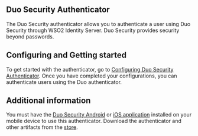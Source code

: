 ## Duo Security Authenticator
The Duo Security authenticator allows you to authenticate a user using Duo Security through WSO2 Identity Server. Duo Security provides security beyond passwords.

## Configuring and Getting started
To get started with the authenticator, go to [Configuring Duo Security Authenticator](config.md). Once you have completed your configurations, you can authenticate users using the Duo authenticator.

## Additional information
You must have the [Duo Security Android](https://play.google.com/store/apps/details?id=com.duosecurity.duomobile&hl=en) or [iOS application](https://itunes.apple.com/us/app/duo-mobile/id422663827?mt=8) installed on your mobile device to use this authenticator.
Download the authenticator and other artifacts from the [store](https://store.wso2.com/connector/identity-outbound-auth-duo).